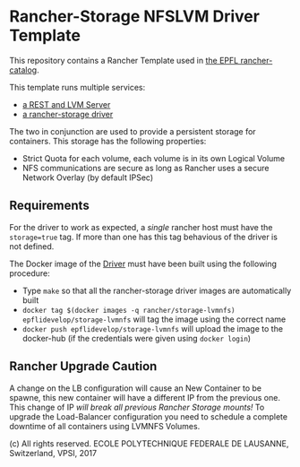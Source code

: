 Rancher-Storage NFSLVM Driver Template
======================================

This repository contains a Rancher Template used in [the EPFL rancher-catalog](https://github.com/epfl-idevelop/rancher-catalog).

This template runs multiple services:

 - [a REST and LVM Server](https://github.com/epfl-idevelop/container-nfslvm-server)
 - [a rancher-storage driver](https://github.com/epfl-idevelop/container-rancher-storage-lvmnfs)

The two in conjunction are used to provide a persistent storage for containers. This storage has the following properties:
 - Strict Quota for each volume, each volume is in its own Logical Volume
 - NFS communications are secure as long as Rancher uses a secure Network Overlay (by default IPSec)

## Requirements

For the driver to work as expected, a *single* rancher host must have the `storage=true` tag. If more than one has this tag behavious of the driver is not defined.

The Docker image of the [Driver](https://github.com/epfl-idevelop/rancher-template-lvmnfs) must have been built using the following procedure:
 - Type `make` so that all the rancher-storage driver images are automatically built
 - `docker tag $(docker images -q rancher/storage-lvmnfs) epflidevelop/storage-lvmnfs` will tag the image using the correct name
 - `docker push epflidevelop/storage-lvmnfs` will upload the image to the docker-hub (if the credentials were given using `docker login`)

## Rancher Upgrade Caution

A change on the LB configuration will cause an New Container to be spawne, this new container will have a different IP from the previous one. This change of IP *will break all previous Rancher Storage mounts!* To upgrade the Load-Balancer configuration you need to schedule a complete downtime of all containers using LVMNFS Volumes.

(c) All rights reserved. ECOLE POLYTECHNIQUE FEDERALE DE LAUSANNE, Switzerland, VPSI, 2017
